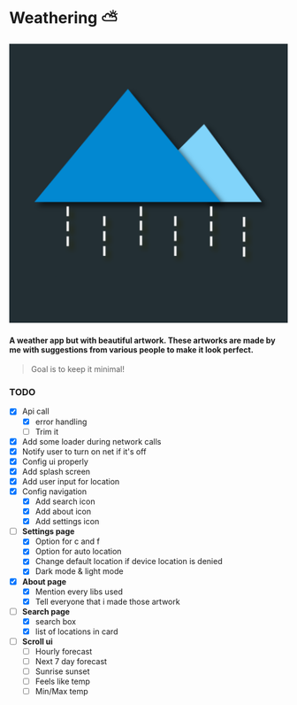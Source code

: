 # Weathering :partly_sunny:
![Logo](/app/src/main/ic_launcher-playstore.png)

#### A weather app but with beautiful artwork. These artworks are made by me with suggestions from various people to make it look perfect.

> Goal is to keep it minimal!

### TODO
- [X] Api call
    - [X] error handling
    - [ ] Trim it
- [X] Add some loader during network calls
- [X] Notify user to turn on net if it's off
- [X] Config ui properly
- [X] Add splash screen
- [X] Add user input for location
- [X] Config navigation
    - [X] Add search icon
    - [X] Add about icon
    - [X] Add settings icon
- [ ] **Settings page**
    - [X] Option for c and f
    - [X] Option for auto location
    - [X] Change default location if device location is denied
    - [X] Dark mode & light mode
- [X] **About page**
    - [X] Mention every libs used
    - [X] Tell everyone that i made those artwork
- [ ] **Search page**
    - [X] search box
    - [X] list of locations in card
- [ ] **Scroll ui**
    - [ ] Hourly forecast
    - [ ] Next 7 day forecast
    - [ ] Sunrise sunset
    - [ ] Feels like temp
    - [ ] Min/Max temp